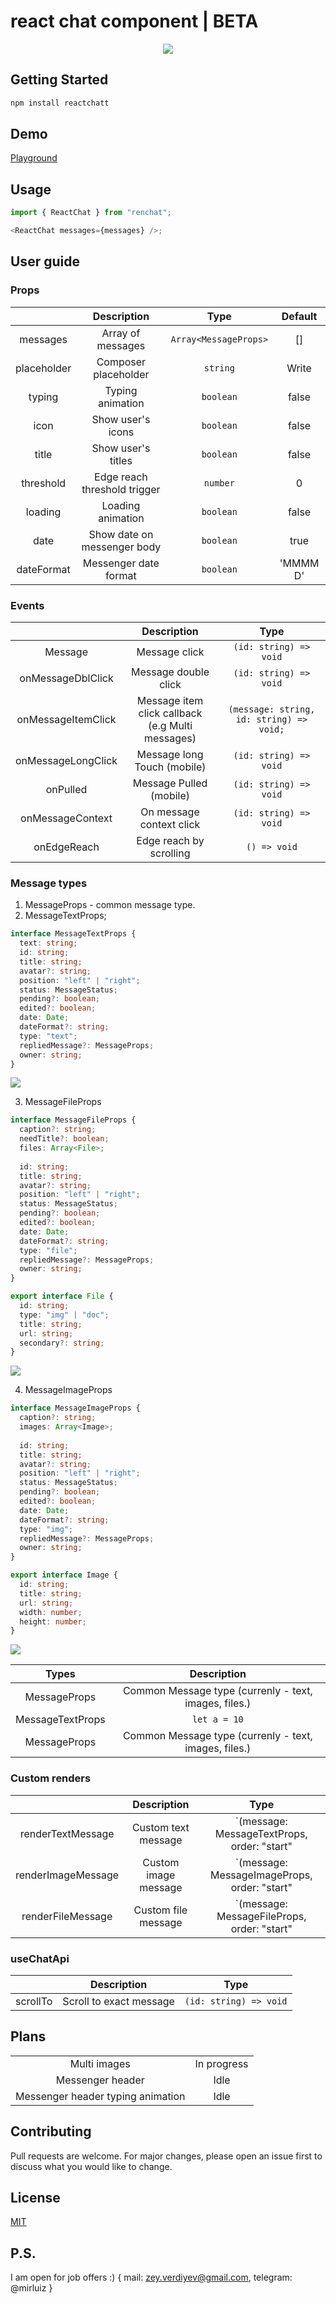 # react chat component | BETA

<p align="center">
 <img src='https://github.com/Mirluiz/reactchatt/blob/master/demo.gif'/>
</p>

## Getting Started

```bash
npm install reactchatt
```

## Demo

[Playground](https://reactchatt.az)

## Usage

```ts
import { ReactChat } from "renchat";

<ReactChat messages={messages} />;
```

## User guide

### Props

|             |         Description          |         Type          | Default  |
| :---------: | :--------------------------: | :-------------------: | :------: |
|  messages   |      Array of messages       | `Array<MessageProps>` |    []    |
| placeholder |     Composer placeholder     |       `string`        |  Write   |
|   typing    |       Typing animation       |       `boolean`       |  false   |
|    icon     |      Show user's icons       |       `boolean`       |  false   |
|    title    |      Show user's titles      |       `boolean`       |  false   |
|  threshold  | Edge reach threshold trigger |       `number`        |    0     |
|   loading   |      Loading animation       |       `boolean`       |  false   |
|    date     | Show date on messenger body  |       `boolean`       |   true   |
| dateFormat  |    Messenger date format     |       `boolean`       | 'MMMM D' |

### Events

|                    |                      Description                      |                   Type                   |
|:------------------:| :---------------------------------------------------: | :--------------------------------------: |
|      Message       |                     Message click                     |          `(id: string) => void`          |
| onMessageDblClick  |                 Message double click                  |          `(id: string) => void`          |
| onMessageItemClick | Message item click callback<br/> (e.g Multi messages) | `(message: string, id: string) => void;` |
| onMessageLongClick |              Message long Touch (mobile)              |          `(id: string) => void`          |
|      onPulled      |                Message Pulled (mobile)                |          `(id: string) => void`          |
|  onMessageContext  |               On message context click                |          `(id: string) => void`          |
|    onEdgeReach     |                Edge reach by scrolling                |               `() => void`               |

### Message types
1. MessageProps - common message type.
2. MessageTextProps;
```typescript
interface MessageTextProps {
  text: string;
  id: string;
  title: string;
  avatar?: string;
  position: "left" | "right";
  status: MessageStatus;
  pending?: boolean;
  edited?: boolean;
  date: Date;
  dateFormat?: string;
  type: "text";
  repliedMessage?: MessageProps;
  owner: string;
}
```
<img src='https://github.com/Mirluiz/reactchatt/blob/master/text.png'/>

3. MessageFileProps
```typescript
interface MessageFileProps {
  caption?: string;
  needTitle?: boolean;
  files: Array<File>;
  
  id: string;
  title: string;
  avatar?: string;
  position: "left" | "right";
  status: MessageStatus;
  pending?: boolean;
  edited?: boolean;
  date: Date;
  dateFormat?: string;
  type: "file";
  repliedMessage?: MessageProps;
  owner: string;
}

export interface File {
  id: string;
  type: "img" | "doc";
  title: string;
  url: string;
  secondary?: string;
}
```
<img src='https://github.com/Mirluiz/reactchatt/blob/master/docs.png'/>

4. MessageImageProps
```typescript
interface MessageImageProps {
  caption?: string;
  images: Array<Image>;
  
  id: string;
  title: string;
  avatar?: string;
  position: "left" | "right";
  status: MessageStatus;
  pending?: boolean;
  edited?: boolean;
  date: Date;
  dateFormat?: string;
  type: "img";
  repliedMessage?: MessageProps;
  owner: string;
}

export interface Image {
  id: string;
  title: string;
  url: string;
  width: number;
  height: number;
}
```
<img src='https://github.com/Mirluiz/reactchatt/blob/master/images.png'/>


|      Types       |                      Description                      |
|:----------------:|:-----------------------------------------------------:| 
|   MessageProps   | Common Message type (currenly - text, images, files.) |
| MessageTextProps |                <code>let a = 10</code>                |  
|   MessageProps   | Common Message type (currenly - text, images, files.) |  

### Custom renders

|                    |     Description      |                     Type                     | 
| :----------------: | :------------------: |:--------------------------------------------:| 
| renderTextMessage  | Custom text message  | `(message: MessageTextProps, order: "start"  <br/>| "end" | "middle" | "single") => JSX.Element` |
| renderImageMessage | Custom image message | `(message: MessageImageProps, order: "start" <br/>| "end" | "middle" | "single") => JSX.Element` |
| renderFileMessage  | Custom file message  | `(message: MessageFileProps, order: "start"  <br/>| "end" | "middle" | "single") => JSX.Element` |

### useChatApi

|          |       Description       |          Type          |
| :------: | :---------------------: | :--------------------: |
| scrollTo | Scroll to exact message | `(id: string) => void` |

## Plans

|                                   |             |
| :-------------------------------: | :---------: |
|           Multi images            | In progress |
|         Messenger header          |    Idle     |
| Messenger header typing animation |    Idle     |

## Contributing

Pull requests are welcome. For major changes, please open an issue first
to discuss what you would like to change.

## License

[MIT](https://choosealicense.com/licenses/mit/)



## P.S. 
I am open for job offers :)
{
mail: zey.verdiyev@gmail.com,
telegram: @mirluiz
}

